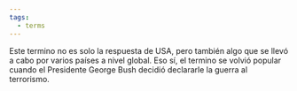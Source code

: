 ```yaml
---
tags:
  - terms
---
```


Este termino no es solo la respuesta de USA, pero también algo que se llevó a cabo por varios países a nivel global. Eso sí, el termino se volvió popular cuando el Presidente George Bush decidió declararle la guerra al terrorismo. 